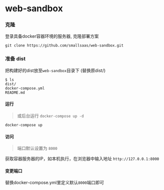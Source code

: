 # web-sandbox

### 克隆
登录具备docker容器环境的服务器, 克隆部署方案
```
git clone https://github.com/smallsaas/web-sandbox.git
```

### 准备 dist
把构建好的dist放至`web-sandbox`目录下 (替换原dist/)
```
$ ls
dist/
docker-compose.yml
README.md
```

#### 运行
> 或后台运行 `docker-compose up -d`
```
docker-compose up
```

#### 访问
> 端口默认设置为 `8000`
>
获取容器服务器的IP，如本机执行，在浏览器中输入地址 `http://127.0.0.1:8000`


#### 变更端口
替换docker-compose.yml里定义默认`8000`端口即可
